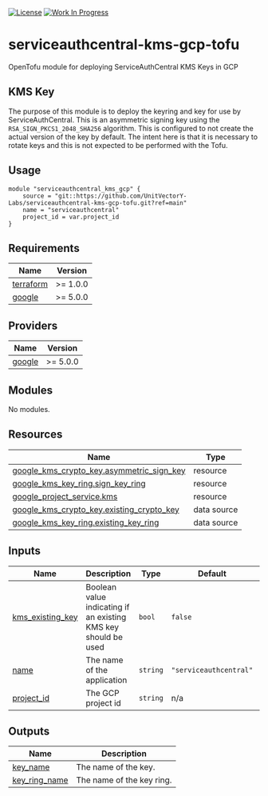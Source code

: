 [![License](https://img.shields.io/badge/License-Apache%202.0-blue.svg)](https://opensource.org/licenses/Apache-2.0) [![Work In Progress](https://img.shields.io/badge/Status-Work%20In%20Progress-yellow)](https://unitvectory-labs.github.io/uvy-labs-guide/bestpractices/status/#work-in-progress)

# serviceauthcentral-kms-gcp-tofu

OpenTofu module for deploying ServiceAuthCentral KMS Keys in GCP

## KMS Key

The purpose of this module is to deploy the keyring and key for use by ServiceAuthCentral.  This is an asymmetric signing key using the `RSA_SIGN_PKCS1_2048_SHA256` algorithm.  This is configured to not create the actual version of the key by default. The intent here is that it is necessary to rotate keys and this is not expected to be performed with the Tofu.

## Usage

```hcl
module "serviceauthcentral_kms_gcp" {
    source = "git::https://github.com/UnitVectorY-Labs/serviceauthcentral-kms-gcp-tofu.git?ref=main"
    name = "serviceauthcentral"
    project_id = var.project_id
}
```

<!-- BEGIN_TF_DOCS -->
## Requirements

| Name | Version |
|------|---------|
| <a name="requirement_terraform"></a> [terraform](#requirement\_terraform) | >= 1.0.0 |
| <a name="requirement_google"></a> [google](#requirement\_google) | >= 5.0.0 |

## Providers

| Name | Version |
|------|---------|
| <a name="provider_google"></a> [google](#provider\_google) | >= 5.0.0 |

## Modules

No modules.

## Resources

| Name | Type |
|------|------|
| [google_kms_crypto_key.asymmetric_sign_key](https://registry.terraform.io/providers/hashicorp/google/latest/docs/resources/kms_crypto_key) | resource |
| [google_kms_key_ring.sign_key_ring](https://registry.terraform.io/providers/hashicorp/google/latest/docs/resources/kms_key_ring) | resource |
| [google_project_service.kms](https://registry.terraform.io/providers/hashicorp/google/latest/docs/resources/project_service) | resource |
| [google_kms_crypto_key.existing_crypto_key](https://registry.terraform.io/providers/hashicorp/google/latest/docs/data-sources/kms_crypto_key) | data source |
| [google_kms_key_ring.existing_key_ring](https://registry.terraform.io/providers/hashicorp/google/latest/docs/data-sources/kms_key_ring) | data source |

## Inputs

| Name | Description | Type | Default | Required |
|------|-------------|------|---------|:--------:|
| <a name="input_kms_existing_key"></a> [kms\_existing\_key](#input\_kms\_existing\_key) | Boolean value indicating if an existing KMS key should be used | `bool` | `false` | no |
| <a name="input_name"></a> [name](#input\_name) | The name of the application | `string` | `"serviceauthcentral"` | no |
| <a name="input_project_id"></a> [project\_id](#input\_project\_id) | The GCP project id | `string` | n/a | yes |

## Outputs

| Name | Description |
|------|-------------|
| <a name="output_key_name"></a> [key\_name](#output\_key\_name) | The name of the key. |
| <a name="output_key_ring_name"></a> [key\_ring\_name](#output\_key\_ring\_name) | The name of the key ring. |
<!-- END_TF_DOCS -->
